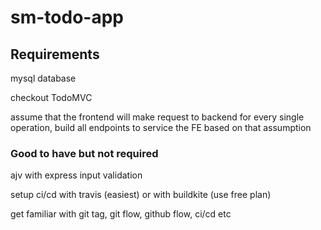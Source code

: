 # sm-todo-app

## Requirements

mysql database

checkout TodoMVC 

assume that the frontend will make request to backend for every single operation, build all endpoints to service the FE based on that assumption

### Good to have but not required

ajv with express input validation

setup ci/cd with travis (easiest) or with buildkite (use free plan)

get familiar with git tag, git flow, github flow, ci/cd etc
